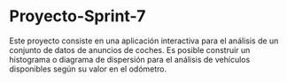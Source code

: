 # Proyecto-Sprint-7

Este proyecto consiste en una aplicación interactiva para el análisis de un conjunto de datos de anuncios de coches. Es posible construir un histograma o diagrama de dispersión para el análisis de vehículos disponibles según su valor en el odómetro.